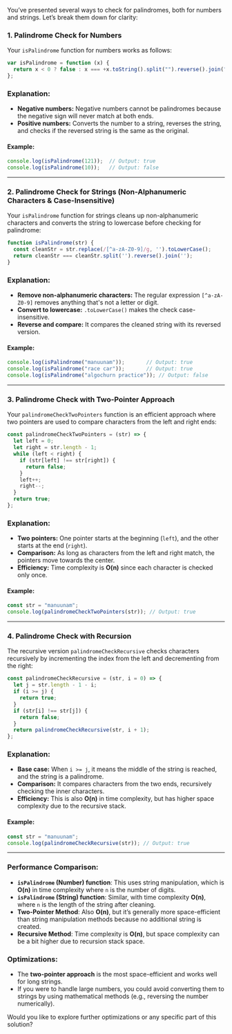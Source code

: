 You’ve presented several ways to check for palindromes, both for numbers and strings. Let’s break them down for clarity:

### 1. Palindrome Check for Numbers
Your `isPalindrome` function for numbers works as follows:

```javascript
var isPalindrome = function (x) {
  return x < 0 ? false : x === +x.toString().split("").reverse().join("");
};
```

### Explanation:
- **Negative numbers:** Negative numbers cannot be palindromes because the negative sign will never match at both ends.
- **Positive numbers:** Converts the number to a string, reverses the string, and checks if the reversed string is the same as the original.

#### Example:

```javascript
console.log(isPalindrome(121));  // Output: true
console.log(isPalindrome(10));   // Output: false
```

---

### 2. Palindrome Check for Strings (Non-Alphanumeric Characters & Case-Insensitive)

Your `isPalindrome` function for strings cleans up non-alphanumeric characters and converts the string to lowercase before checking for palindrome:

```javascript
function isPalindrome(str) {
  const cleanStr = str.replace(/[^a-zA-Z0-9]/g, '').toLowerCase();
  return cleanStr === cleanStr.split('').reverse().join('');
}
```

### Explanation:
- **Remove non-alphanumeric characters:** The regular expression `[^a-zA-Z0-9]` removes anything that's not a letter or digit.
- **Convert to lowercase:** `.toLowerCase()` makes the check case-insensitive.
- **Reverse and compare:** It compares the cleaned string with its reversed version.

#### Example:

```javascript
console.log(isPalindrome("manuunam"));       // Output: true
console.log(isPalindrome("race car"));       // Output: true
console.log(isPalindrome("algochurn practice")); // Output: false
```

---

### 3. Palindrome Check with Two-Pointer Approach

Your `palindromeCheckTwoPointers` function is an efficient approach where two pointers are used to compare characters from the left and right ends:

```javascript
const palindromeCheckTwoPointers = (str) => {
  let left = 0;
  let right = str.length - 1;
  while (left < right) {
    if (str[left] !== str[right]) {
      return false;
    }
    left++;
    right--;
  }
  return true;
};
```

### Explanation:
- **Two pointers:** One pointer starts at the beginning (`left`), and the other starts at the end (`right`).
- **Comparison:** As long as characters from the left and right match, the pointers move towards the center.
- **Efficiency:** Time complexity is **O(n)** since each character is checked only once.

#### Example:

```javascript
const str = "manuunam";
console.log(palindromeCheckTwoPointers(str)); // Output: true
```

---

### 4. Palindrome Check with Recursion

The recursive version `palindromeCheckRecursive` checks characters recursively by incrementing the index from the left and decrementing from the right:

```javascript
const palindromeCheckRecursive = (str, i = 0) => {
  let j = str.length - 1 - i;
  if (i >= j) {
    return true;
  }
  if (str[i] !== str[j]) {
    return false;
  }
  return palindromeCheckRecursive(str, i + 1);
};
```

### Explanation:
- **Base case:** When `i >= j`, it means the middle of the string is reached, and the string is a palindrome.
- **Comparison:** It compares characters from the two ends, recursively checking the inner characters.
- **Efficiency:** This is also **O(n)** in time complexity, but has higher space complexity due to the recursive stack.

#### Example:

```javascript
const str = "manuunam";
console.log(palindromeCheckRecursive(str)); // Output: true
```

---

### Performance Comparison:
- **`isPalindrome` (Number) function**: This uses string manipulation, which is **O(n)** in time complexity where `n` is the number of digits.
- **`isPalindrome` (String) function**: Similar, with time complexity **O(n)**, where `n` is the length of the string after cleaning.
- **Two-Pointer Method**: Also **O(n)**, but it’s generally more space-efficient than string manipulation methods because no additional string is created.
- **Recursive Method**: Time complexity is **O(n)**, but space complexity can be a bit higher due to recursion stack space.

### Optimizations:
- The **two-pointer approach** is the most space-efficient and works well for long strings.
- If you were to handle large numbers, you could avoid converting them to strings by using mathematical methods (e.g., reversing the number numerically).

Would you like to explore further optimizations or any specific part of this solution?
